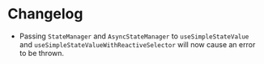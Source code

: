 # Changelog

* Passing `StateManager` and `AsyncStateManager` to `useSimpleStateValue` and `useSimpleStateValueWithReactiveSelector` will now cause an error to be thrown.

